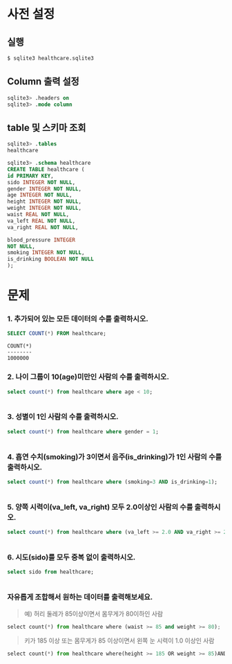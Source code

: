 # 사전 설정

## 실행

```bash
$ sqlite3 healthcare.sqlite3 
```

## Column 출력 설정

```sql
sqlite3> .headers on 
sqlite3> .mode column
```

## table 및 스키마 조회

```sql
sqlite3> .tables
healthcare

sqlite3> .schema healthcare
CREATE TABLE healthcare (
id PRIMARY KEY,        
sido INTEGER NOT NULL, 
gender INTEGER NOT NULL,
age INTEGER NOT NULL,  
height INTEGER NOT NULL,
weight INTEGER NOT NULL,
waist REAL NOT NULL,   
va_left REAL NOT NULL, 
va_right REAL NOT NULL,

blood_pressure INTEGER 
NOT NULL,
smoking INTEGER NOT NULL,
is_drinking BOOLEAN NOT NULL
);
```

# 문제

### 1. 추가되어 있는 모든 데이터의 수를 출력하시오.

```sql
SELECT COUNT(*) FROM healthcare;
```

```
COUNT(*)
--------
1000000
```

### 2. 나이 그룹이 10(age)미만인 사람의 수를 출력하시오.

```sql
select count(*) from healthcare where age < 10;
```

```

```

### 3. 성별이 1인 사람의 수를 출력하시오.

```sql
select count(*) from healthcare where gender = 1;
```

```

```

### 4. 흡연 수치(smoking)가 3이면서 음주(is_drinking)가 1인 사람의 수를 출력하시오.

```sql
select count(*) from healthcare where (smoking=3 AND is_drinking=1);
```

```

```

### 5. 양쪽 시력이(va_left, va_right) 모두 2.0이상인 사람의 수를 출력하시오.

```sql
select count(*) from healthcare where (va_left >= 2.0 AND va_right >= 2.0);
```

```

```

### 6. 시도(sido)를 모두 중복 없이 출력하시오.

```sql
select sido from healthcare;
```

```

```

### 자유롭게 조합해서 원하는 데이터를 출력해보세요.

> 예) 허리 둘레가 85이상이면서 몸무게가 80이하인 사람

```python
select count(*) from healthcare where (waist >= 85 and weight >= 80);
```

> 키가 185 이상 또는 몸무게가 85 이상이면서 왼쪽 눈 시력이 1.0 이상인 사람

```python
select count(*) from healthcare where(height >= 185 OR weight >= 85)AND va_left >= 1.0;
```